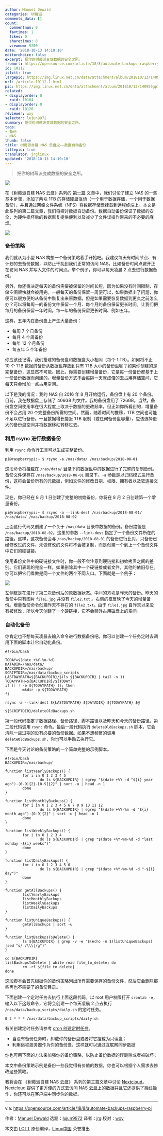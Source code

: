 ```yaml
---
author: Manuel Dewald
categories: 树莓派
comments_data: []
count:
  commentnum: 0
  favtimes: 1
  likes: 0
  sharetimes: 0
  viewnum: 9200
date: '2018-10-13 14:10:10'
editorchoice: false
excerpt: 把你的树莓派变成数据的安全之所。
fromurl: https://opensource.com/article/18/8/automate-backups-raspberry-pi
id: 10112
islctt: true
largepic: https://img.linux.net.cn/data/attachment/album/201810/13/140956gp7e0p349j988c7p.jpg
url: /article-10112-1.html
pic: https://img.linux.net.cn/data/attachment/album/201810/13/140956gp7e0p349j988c7p.jpg.thumb.jpg
related:
- displayorder: 0
  raid: 10104
- displayorder: 0
  raid: 10126
reviewer: wxy
selector: lujun9972
summary: 把你的树莓派变成数据的安全之所。
tags:
- 备份
- NAS
thumb: false
title: 树莓派自建 NAS 云盘之——数据自动备份
titlepic: true
translator: jrglinux
updated: '2018-10-13 14:10:10'
---
```



> 
> 把你的树莓派变成数据的安全之所。
> 
> 
> 


![](/data/attachment/album/201810/13/140956gp7e0p349j988c7p.jpg)


在《树莓派自建 NAS 云盘》系列的 [第一篇](/article-10104-1.html) 文章中，我们讨论了建立 NAS 的一些基本步骤，添加了两块 1TB 的存储硬盘驱动（一个用于数据存储，一个用于数据备份），并且通过网络文件系统（NFS）将数据存储盘挂载到远程终端上。本文是此系列的第二篇文章，我们将探讨数据自动备份。数据自动备份保证了数据的安全，为硬件损坏后的数据恢复提供便利以及减少了文件误操作带来的不必要的麻烦。


![](/data/attachment/album/201810/13/141012b7dx7nds3tn0971z.png)


### 备份策略


我们就从为小型 NAS 构想一个备份策略着手开始吧。我建议每天有时间节点、有计划的去备份数据，以防止干扰到我们正常的访问 NAS，比如备份时间点避开正在访问 NAS 并写入文件的时间点。举个例子，你可以每天凌晨 2 点去进行数据备份。


另外，你还得决定每天的备份需要被保留的时间长短，因为如果没有时间限制，存储空间很快就会被用完。一般每天的备份保留一周便可以，如果数据出了问题，你便可以很方便的从备份中恢复出来原数据。但是如果需要恢复数据到更久之前怎么办？可以将每周一的备份文件保留一个月、每个月的备份保留更长时间。让我们把每月的备份保留一年时间，每一年的备份保留更长时间、例如五年。


这样，五年内在备份盘上产生大量备份：


* 每周 7 个日备份
* 每月 4 个周备份
* 每年 12 个月备份
* 每五年 5 个年备份


你应该还记得，我们搭建的备份盘和数据盘大小相同（每个 1 TB）。如何将不止 10 个 1TB 数据的备份从数据盘存放到只有 1TB 大小的备份盘呢？如果你创建的是完整备份，这显然不可能。因此，你需要创建增量备份，它是每一份备份都基于上一份备份数据而创建的。增量备份方式不会每隔一天就成倍的去占用存储空间，它每天只会增加一点占用空间。


以下是我的情况：我的 NAS 自 2016 年 8 月开始运行，备份盘上有 20 个备份。目前，我在数据盘上存储了 406GB 的文件。我的备份盘用了 726GB。当然，备份盘空间使用率在很大程度上取决于数据的更改频率，但正如你所看到的，增量备份不会占用 20 个完整备份所需的空间。然而，随着时间的推移，1TB 空间也可能不足以进行备份。一旦数据增长接近 1TB 限制（或任何备份盘容量），应该选择更大的备份盘空间并将数据移动转移过去。


### 利用 rsync 进行数据备份


利用 `rsync` 命令行工具可以生成完整备份。



```
pi@raspberrypi:~ $ rsync -a /nas/data/ /nas/backup/2018-08-01
```

这段命令将挂载在 `/nas/data/` 目录下的数据盘中的数据进行了完整的复制备份。备份文件保存在 `/nas/backup/2018-08-01` 目录下。`-a` 参数是以归档模式进行备份，这将会备份所有的元数据，例如文件的修改日期、权限、拥有者以及软连接文件。


现在，你已经在 8 月 1 日创建了完整的初始备份，你将在 8 月 2 日创建第一个增量备份。



```
pi@raspberrypi:~ $ rsync -a --link-dest /nas/backup/2018-08-01/ /nas/data/ /nas/backup/2018-08-02
```

上面这行代码又创建了一个关于 `/nas/data` 目录中数据的备份。备份路径是 `/nas/backup/2018-08-02`。这里的参数 `--link-dest` 指定了一个备份文件所在的路径。这样，这次备份会与 `/nas/backup/2018-08-01` 的备份进行比对，只备份已经修改过的文件，未做修改的文件将不会被复制，而是创建一个到上一个备份文件中它们的硬链接。


使用备份文件中的硬链接文件时，你一般不会注意到硬链接和初始拷贝之间的差别。它们表现的完全一样，如果删除其中一个硬链接或者文件，其他的依旧存在。你可以把它们看做是同一个文件的两个不同入口。下面就是一个例子：


![](/data/attachment/album/201810/13/141013lqbidfswjniwinbd.png)


左侧框是在进行了第二次备份后的原数据状态。中间的方块是昨天的备份。昨天的备份中只有图片 `file1.jpg` 并没有 `file2.txt` 。右侧的框反映了今天的增量备份。增量备份命令创建昨天不存在的 `file2.txt`。由于 `file1.jpg` 自昨天以来没有被修改，所以今天创建了一个硬链接，它不会额外占用磁盘上的空间。


### 自动化备份


你肯定也不想每天凌晨去输入命令进行数据备份吧。你可以创建一个任务定时去调用下面的脚本让它自动化备份。



```
#!/bin/bash

TODAY=$(date +%Y-%m-%d)
DATADIR=/nas/data/
BACKUPDIR=/nas/backup/
SCRIPTDIR=/nas/data/backup_scripts
LASTDAYPATH=${BACKUPDIR}/$(ls ${BACKUPDIR} | tail -n 1)
TODAYPATH=${BACKUPDIR}/${TODAY}
if [[ ! -e ${TODAYPATH} ]]; then
        mkdir -p ${TODAYPATH}
fi

rsync -a --link-dest ${LASTDAYPATH} ${DATADIR} ${TODAYPATH} $@

${SCRIPTDIR}/deleteOldBackups.sh
```

第一段代码指定了数据路径、备份路径、脚本路径以及昨天和今天的备份路径。第二段代码调用 `rsync` 命令。最后一段代码执行 `deleteOldBackups.sh` 脚本，它会清除一些过期的没有必要的备份数据。如果不想频繁的调用 `deleteOldBackups.sh`，你也可以手动去执行它。


下面是今天讨论的备份策略的一个简单完整的示例脚本。



```
#!/bin/bash
BACKUPDIR=/nas/backup/

function listYearlyBackups() {
        for i in 0 1 2 3 4 5
                do ls ${BACKUPDIR} | egrep "$(date +%Y -d "${i} year ago")-[0-9]{2}-[0-9]{2}" | sort -u | head -n 1
        done
}

function listMonthlyBackups() {
        for i in 0 1 2 3 4 5 6 7 8 9 10 11 12
                do ls ${BACKUPDIR} | egrep "$(date +%Y-%m -d "${i} month ago")-[0-9]{2}" | sort -u | head -n 1
        done
}

function listWeeklyBackups() {
        for i in 0 1 2 3 4
                do ls ${BACKUPDIR} | grep "$(date +%Y-%m-%d -d "last monday -${i} weeks")"
        done
}

function listDailyBackups() {
        for i in 0 1 2 3 4 5 6
                do ls ${BACKUPDIR} | grep "$(date +%Y-%m-%d -d "-${i} day")"
        done
}

function getAllBackups() {
        listYearlyBackups
        listMonthlyBackups
        listWeeklyBackups
        listDailyBackups
}

function listUniqueBackups() {
        getAllBackups | sort -u
}

function listBackupsToDelete() {
        ls ${BACKUPDIR} | grep -v -e "$(echo -n $(listUniqueBackups) |sed "s/ /\\\|/g")"
}

cd ${BACKUPDIR}
listBackupsToDelete | while read file_to_delete; do
        rm -rf ${file_to_delete}
done
```

这段脚本会首先根据你的备份策略列出所有需要保存的备份文件，然后它会删除那些再也不需要了的备份目录。


下面创建一个定时任务去执行上面这段代码。以 root 用户权限打开 `crontab -e`，输入以下这段命令，它将会创建一个每天凌晨 2 点去执行 `/nas/data/backup_scripts/daily.sh` 的定时任务。



```
0 2 * * * /nas/data/backup_scripts/daily.sh
```

有关创建定时任务请参考 [cron 创建定时任务](https://opensource.com/article/17/11/how-use-cron-linux)。


* 当没有备份任务时，卸载你的备份盘或者将它挂载为只读盘；
* 利用远程服务器作为你的备份盘，这样就可以通过互联网同步数据


你也可用下面的方法来加强你的备份策略，以防止备份数据的误删除或者被破坏：


本文中备份策略示例是备份一些我觉得有价值的数据，你也可以根据个人需求去修改这些策略。


我将会在 《树莓派自建 NAS 云盘》 系列的第三篇文章中讨论 [Nextcloud](https://nextcloud.com/)。Nextcloud 提供了更方便的方式去访问 NAS 云盘上的数据并且它还提供了离线操作，你还可以在客户端中同步你的数据。




---


via: <https://opensource.com/article/18/8/automate-backups-raspberry-pi>


作者：[Manuel Dewald](https://opensource.com/users/ntlx) 选题：[lujun9972](https://github.com/lujun9972) 译者：[jrg](https://github.com/jrglinux) 校对：[wxy](https://github.com/wxy)


本文由 [LCTT](https://github.com/LCTT/TranslateProject) 原创编译，[Linux中国](https://linux.cn/) 荣誉推出